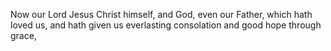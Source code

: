 Now our Lord Jesus Christ himself, and God, even our Father, which hath loved us, and hath given us everlasting consolation and good hope through grace,
